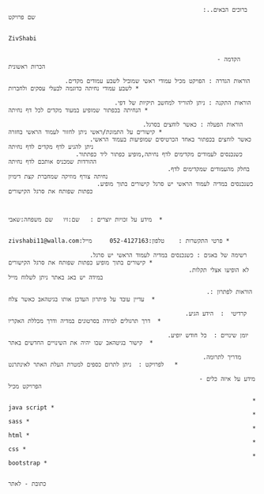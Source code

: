                                                            :ברוכים הבאים.. שם פרויקט
                                                    
                                                                   ZivShabi  
                                                      
   
                                                               הקדמה - הכרות ראשונית

                    .הוראות הגדרה : הפויקט מכיל עמודי ראשי שמוביל לשבע עמודים מקדים לשבע עמודי נחיתה כדוגמה לבעלי עסקים ולחברות *
                                      
                                  .הוראות התקנה : ניתן להוריד למחשב תיקיות של דפי הנחיתה בכפתור שמופיע במעוד מקדים לכל דף נחיתה *

                                          .הוראות הפעלה : כאשר לוחצים בסרגל קישורים על התמונת/ראשי ניתן לחזור לעמוד הראשי בחזרה *
                           .כאשר לוחצים בכפתור באחד הכרטיסים שמופיעות בעמוד הראשי ניתן להגיע לדף מקדים לדף נחיתה 
                       .כשנכנסים לעמודים מקדימים לדף נחיתה,מופיע כפתור ליד כפתתור ההורדות שמכניס אותכם לדף נחיתה 
                                                 .בחלק מהעמודים שמקדימים לדף נחיתה צורף מוזיקה שמחברת קצת דימיון 
                             .כשנכנסים במדיה לעמוד הראשי יש סרגל קישורים בתוך מופיע כפתות שפותח את סרגל הקישורים


                                                                              מידע על זכויות יוצרים :   שם:זיו   שם משפחה:שאבי  *

                                                              zivshabi11@walla.com:פרטי התקשרות :    טלפון:052-4127163     מייל *

                           .רשימה של באגים : כשנכנסים במדיה לעמוד הראשי יש סרגל קישורים בתוך מופיע כפתות שפותח את סרגל הקישורים *
                                                       .לא הופיעו אצלי תקלות במידה יש באג באתר ניתן לשלוח מייל

                                                            .הוראות לפתרון :  עדיין עובד על פיתרון העדכן אותו בגיטהאב כאשר צלח  *

                                                      .קרדיטי  :  הידע הגיע דרך תרגולים למידה בסרטונים במדיה ודרך מכללת האקריו  *

                                                 .יומן שינויים :  כל חודש יופיע קישור בגיטהאב שבו יהיה את השינויים החדשים באתר  *

                                                           .מדריך לתרומה לפרויקט :  ניתן לתרום כספים למטרת העלת האתר לאינתרנט   *               

                                                          - מידע על איזה כלים הפרויקט מכיל 
                                                          
                                                                         * java script *
                                                                         * sass *  
                                                                         * html *  
                                                                         * css *  
                                                                         * bootstrap *        

                                                                        כתובת - לאתר